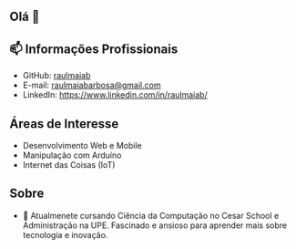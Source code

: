 ## Olá 👋

## 📫 Informações Profissionais
- GitHub: [raulmaiab](https://github.com/raulmaiab)
- E-mail: raulmaiabarbosa@gmail.com
- LinkedIn: https://www.linkedin.com/in/raulmaiab/

## Áreas de Interesse
- Desenvolvimento Web e Mobile
- Manipulação com Arduíno
- Internet das Coisas (IoT)

## Sobre
- 🔭 Atualmenete cursando Ciência da Computação no Cesar School e Administração na UPE. Fascinado e ansioso para aprender mais sobre tecnologia e inovação.


